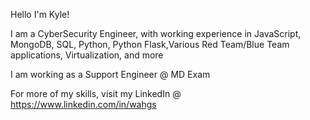 Hello I'm Kyle!

I am a CyberSecurity Engineer, with working experience in JavaScript, MongoDB, SQL, Python, Python Flask,Various Red Team/Blue Team applications, Virtualization, and more

I am working as a Support Engineer @ MD Exam

For more of my skills, visit my LinkedIn @ https://www.linkedin.com/in/wahgs
